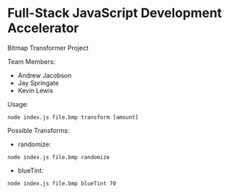 Full-Stack JavaScript Development Accelerator
=============================================

Bitmap Transformer Project

Team Members:
- Andrew Jacobson
- Jay Springate
- Kevin Lewis

Usage:

`node index.js file.bmp transform [amount]`

Possible Transforms:

- randomize:

`node index.js file.bmp randomize`

- blueTint:

`node index.js file.bmp blueTint 70`
